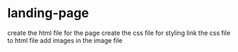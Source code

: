 # landing-page
create the html file for the page 
create the css file for styling
link the css file to html file 
add images in the image file
